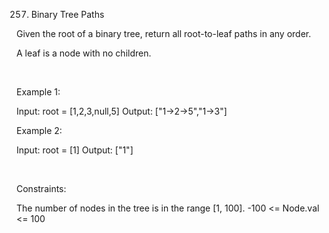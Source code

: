 257. Binary Tree Paths

Given the root of a binary tree, return all root-to-leaf paths in any order.

A leaf is a node with no children.

 

Example 1:

Input: root = [1,2,3,null,5]
Output: ["1->2->5","1->3"]


Example 2:

Input: root = [1]
Output: ["1"]


 

Constraints:

The number of nodes in the tree is in the range [1, 100].
-100 <= Node.val <= 100